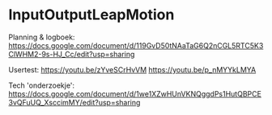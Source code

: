 # InputOutputLeapMotion

Planning & logboek:
https://docs.google.com/document/d/119GvD50tNAaTaG6Q2nCGL5RTC5K3ClWHM2-9s-HJ_Cc/edit?usp=sharing

Usertest:
https://youtu.be/zYveSCrHvVM
https://youtu.be/p_nMYYkLMYA

Tech 'onderzoekje':
https://docs.google.com/document/d/1we1XZwHUnVKNQggdPs1HutQBPCE3vQFuUQ_XsccimMY/edit?usp=sharing
